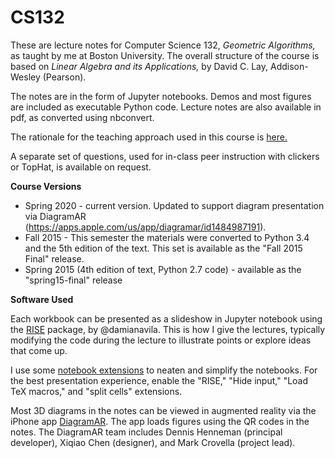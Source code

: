 CS132
=====

These are lecture notes for Computer Science 132, _Geometric
Algorithms,_ as taught by me at Boston University.  The overall
structure of the course is based on _Linear Algebra and its Applications,_ by David
C. Lay, Addison-Wesley (Pearson).

The notes are in the form of Jupyter notebooks.   Demos and most figures
are included as executable Python code. Lecture notes are also available
in pdf, as converted using nbconvert. 

The rationale for the teaching approach used in this course is [here.](https://github.com/mcrovella/CS132-Geometric-Algorithms/blob/master/CS132-Teaching-Philosophy.pdf)

A separate set of questions, used for in-class peer instruction with
clickers or TopHat, is
available on request.

__Course Versions__

* Spring 2020 - current version.  Updated to support diagram
  presentation via DiagramAR
  (https://apps.apple.com/us/app/diagramar/id1484987191). 
* Fall 2015 - This semester the materials were
  converted to Python 3.4 and the 5th edition of the text.  This set is
  available as the "Fall 2015 Final" release.
* Spring 2015 (4th edition of text, Python 2.7 code) - available as the
  "spring15-final" release

__Software Used__

Each workbook can be presented as a slideshow in Jupyter notebook using the 
[RISE](https://github.com/damianavila/RISE) package, by
@damianavila.  This is how I give the lectures, typically modifying the
code during the lecture to illustrate points or explore ideas that come
up.

I use some
[notebook extensions](https://jupyter-contrib-nbextensions.readthedocs.io/en/latest/)
to neaten and simplify the notebooks.  For the best presentation
experience, enable the "RISE," "Hide input," "Load TeX macros," and
"split cells" extensions. 

Most 3D diagrams in the notes can be viewed in augmented reality via the
iPhone app
[DiagramAR](https://apps.apple.com/us/app/diagramar/id1484987191).   The
app loads 
figures using the QR codes in the notes.   The DiagramAR
team includes Dennis Henneman (principal developer), Xiqiao Chen (designer), and
Mark Crovella (project lead).






